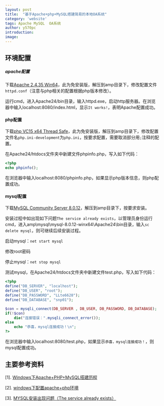 ```yaml
---
layout: post
title:  "基于Apache+php+MySQL搭建简易的本地OA系统"
category: 'website'
tags: Apache MySQL  OA系统
author: y570pc
introduction: 
image: 
---
```


## 环境配置

##### apache配置
 
下载[Apache 2.4.35 Win64](https://www.apachelounge.com/download/)，此为免安装版，解压到amp目录下，修改配置文件`httpd.conf`（注意与php相关的配置根据php版本修改）。

运行cmd，进入Apache24/bin目录，输入httpd.exe，启动http服务器。在浏览器中输入localhost:8080/index.html，显示`It works!`，表明Apache配置成功。

#### php配置

下载[php VC15 x64 Thread Safe](https://windows.php.net/downloads/releases/php-7.2.11-nts-Win32-VC15-x64.zip)，此为免安装版，解压到amp目录下，修改配置文件名`php.ini-development`为`php.ini`，按要求配置，需要取消部分用`;`注释的配置。

在Apache24/htdocs文件夹中新建文件phpinfo.php，写入如下代码：

```php
<?php
echo phpinfo();
```

在浏览器中输入localhost:8080/phpinfo.php，如果显示php版本信息，则php配置成功。

#### mysql配置

下载[MySQL Community Server 8.0.12](https://dev.mysql.com/downloads/mysql/)，解压到amp目录下，按要求安装。

安装过程中如出现如下问题`The service already exists`，以管理员身份运行cmd，进入amp\mysql\mysql-8.0.12-winx64\Apache24\bin目录，输入`sc delete mysql`，则可继续后续安装过程。

启动mysql：`net start mysql`

修改root密码

停止mysql：`net stop mysql`

测试mysql，在Apache24/htdocs文件夹中新建文件test.php，写入如下代码：

```php
<?php
define("DB_SERVER", "localhost");
define("DB_USER", "root");
define("DB_PASSWORD", "LLte6628");
define("DB_DATABASE", "snp01");

$con = mysqli_connect(DB_SERVER , DB_USER, DB_PASSWORD, DB_DATABASE);
if(!$con)
    die("连接错误：".mysqli_connect_error());
else
    echo "恭喜，mysql连接成功！\n";
?>
```

在浏览器中输入localhost:8080/test.php，如果显示`恭喜，mysql连接成功！`，则mysql配置成功。
## 主要参考资料
[1]. [Windows下Apache+PHP+MySQL搭建历程](https://www.jianshu.com/p/9f41bcdff322)

[2]. [windows下配置apache+php环境](https://www.cnblogs.com/52fhy/p/6059685.html)

[3]. [MYSQL安装出现问题（The service already exists）](https://blog.csdn.net/qq_39701269/article/details/77935490)